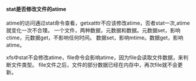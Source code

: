 #### stat是否修改文件的atime

atime的访问通过stat命令查看，getxatttr不应该修改atime，否者stat一次,atime就变化一次不合理。
一个文件，两种数据，元数据和数据。元数据set，影响ctime，元数据get，不影响任何时间。
数据set，影响mtime。数据get，影响atime。

xfs中stat不会修改atime，file命令会影响atime，因为file会读取文件数据，来判断文件类型。
file文件之后，文件的部分数据已经在内存中，再次file就不会更新。
